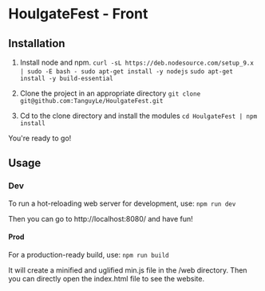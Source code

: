 # HoulgateFest - Front
## Installation
1. Install node and npm.
`curl -sL https://deb.nodesource.com/setup_9.x | sudo -E bash - sudo apt-get install -y nodejs`
`sudo apt-get install -y build-essential`

2. Clone the project in an appropriate directory
`git clone git@github.com:TanguyLe/HoulgateFest.git`

3. Cd to the clone directory and install the modules
`cd HoulgateFest | npm install`

You're ready to go!
## Usage
### Dev
To run a hot-reloading web server for development, use:
`npm run dev`

Then you can go to http://localhost:8080/ and have fun!
#### Prod
For a production-ready build, use:
`npm run build`

It will create a minified and uglified min.js file in the /web directory. Then you can directly open the index.html file to see the website.

